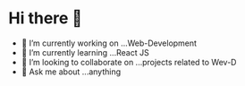 # Hi there 👋


- 🔭 I’m currently working on ...Web-Development
- 🌱 I’m currently learning ...React JS
- 👯 I’m looking to collaborate on ...projects related to Wev-D
- 💬 Ask me about ...anything 



